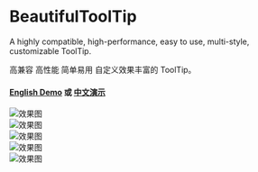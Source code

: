 # BeautifulToolTip
  
 A highly compatible, high-performance, easy to use, multi-style, customizable ToolTip.
  
 高兼容 高性能 简单易用 自定义效果丰富的 ToolTip。
  
 #### [English Demo](https://www.autohotkey.com/boards/viewtopic.php?f=6&t=87139) 或 [中文演示](https://www.autoahk.com/archives/35015)
  
![效果图](https://raw.githubusercontent.com/telppa/BeautifulToolTip/main/img/4.gif)  
![效果图](https://raw.githubusercontent.com/telppa/BeautifulToolTip/main/img/5.gif)  
![效果图](https://raw.githubusercontent.com/telppa/BeautifulToolTip/main/img/6.gif)  
![效果图](https://raw.githubusercontent.com/telppa/BeautifulToolTip/main/img/7.gif)  
![效果图](https://raw.githubusercontent.com/telppa/BeautifulToolTip/main/img/8.gif)  
  
